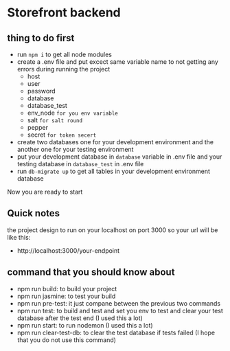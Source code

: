# Storefront backend

## thing to do first

- run `npm i` to get all node modules
- create a .env file and put excect same variable name to not getting any errors during running the project
    * host 
    * user 
    * password 
    * database 
    * database_test 
    * env_node `for you env variable` 
    * salt `for salt round` 
    * pepper 
    * secret `for token secert`
- create two databases one for your development environment and the another one for your testing environment
- put your development database in `database` variable in .env file and your testing database in `database_test` in .env file
- run `db-migrate up` to get all tables in your development environment database

Now you are ready to start

## Quick notes

the project design to run on your localhost on port 3000 so your url will be like this:
- http://localhost:3000/your-endpoint

## command that you should know about
- npm run build: to build your project
- npm run jasmine: to test your build
- npm run pre-test: it just compane between the previous two commands
- npm run test: to build and test and set you env to test and clear your test database after the test end (I used this a lot)
- npm run start: to run nodemon (I used this a lot)
- npm run clear-test-db: to clear the test database if tests failed (I hope that you do not use this command)

